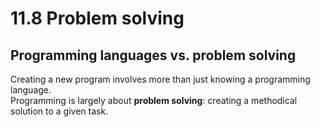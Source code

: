 # 11.8 Problem solving

## Programming languages vs. problem solving
Creating a new program involves more than just knowing a programming language.   
Programming is largely about **problem solving**: creating a methodical solution to a given task.
